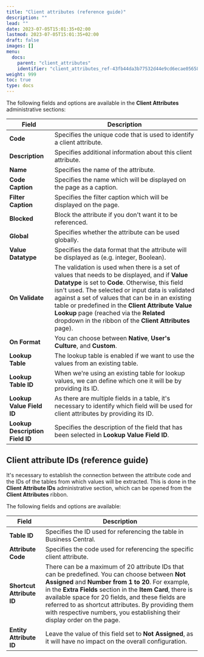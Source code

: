 ```yaml
---
title: "Client attributes (reference guide)"
description: ""
lead: ""
date: 2023-07-05T15:01:35+02:00
lastmod: 2023-07-05T15:01:35+02:00
draft: false
images: []
menu:
  docs:
    parent: "client_attributes"
    identifier: "client_attributes_ref-43fb44da3b77532d44e9cd6ecae05658"
weight: 999
toc: true
type: docs
---
```


The following fields and options are available in the **Client Attributes** administrative sections:

| Field     | Description |
| ----------- | ----------- |
| **Code** | Specifies the unique code that is used to identify a client attribute. |
| **Description** | Specifies additional information about this client attribute. |
| **Name** | Specifies the name of the attribute. |
| **Code Caption** | Specifies the name which will be displayed on the page as a caption. |
| **Filter Caption** | Specifies the filter caption which will be displayed on the page. |
| **Blocked** | Block the attribute if you don't want it to be referenced. | 
| **Global** | Specifies whether the attribute can be used globally. | 
| **Value Datatype** | Specifies the data format that the attribute will be displayed as (e.g. integer, Boolean). |
| **On Validate** | The validation is used when there is a set of values that needs to be displayed, and if **Value Datatype** is set to **Code**. Otherwise, this field isn't used. The selected or input data is validated against a set of values that can be in an existing table or predefined in the **Client Attribute Value Lookup** page (reached via the **Related** dropdown in the ribbon of the **Client Attributes** page). |
| **On Format** | You can choose between **Native**, **User's Culture**, and **Custom**. |
| **Lookup Table** | The lookup table is enabled if we want to use the values from an existing table. |
| **Lookup Table ID** | When we're using an existing table for lookup values, we can define which one it will be by providing its ID.  |
| **Lookup Value Field ID** | As there are multiple fields in a table, it's necessary to identify which field will be used for client attributes by providing its ID. |
| **Lookup Description Field ID** | Specifies the description of the field that has been selected in **Lookup Value Field ID**. |

## Client attribute IDs (reference guide)

It's necessary to establish the connection between the attribute code and the IDs of the tables from which values will be extracted. This is done in the **Client Attribute IDs** administrative section, which can be opened from the **Client Attributes** ribbon. 

The following fields and options are available:

| Field     | Description |
| ----------- | ----------- |
| **Table ID** | Specifies the ID used for referencing the table in Business Central. |
| **Attribute Code** | Specifies the code used for referencing the specific client attribute. |
| **Shortcut Attribute ID** | There can be a maximum of 20 attribute IDs that can be predefined. You can choose between **Not Assigned** and **Number from 1 to 20**. For example, in the **Extra Fields** section in the **Item Card**, there is available space for 20 fields, and these fields are referred to as shortcut attributes. By providing them with respective numbers, you establishing their display order on the page. |
| **Entity Attribute ID** | Leave the value of this field set to **Not Assigned**, as it will have no impact on the overall configuration. |
